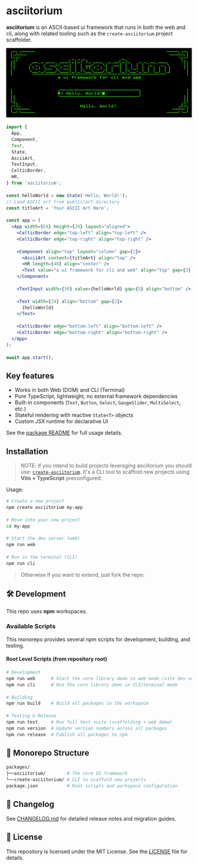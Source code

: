 # asciitorium

**asciitorium** is an ASCII-based ui framework that runs in both the web and cli, along with related tooling such as the `create-asciitorium` project scaffolder.

![example](asciitorium.png)

```jsx
import {
  App,
  Component,
  Text,
  State,
  AsciiArt,
  TextInput,
  CelticBorder,
  HR,
} from 'asciitorium';

const helloWorld = new State('Hello, World!');
// Load ASCII art from public/art directory
const titleArt = 'Your ASCII Art Here';

const app = (
  <App width={64} height={20} layout="aligned">
    <CelticBorder edge="top-left" align="top-left" />
    <CelticBorder edge="top-right" align="top-right" />

    <Component align="top" layout="column" gap={2}>
      <AsciiArt content={titleArt} align="top" />
      <HR length={48} align="center" />
      <Text value="a ui framework for cli and web" align="top" gap={3} />
    </Component>

    <TextInput width={30} value={helloWorld} gap={5} align="bottom" />

    <Text width={24} align="bottom" gap={2}>
      {helloWorld}
    </Text>

    <CelticBorder edge="bottom-left" align="bottom-left" />
    <CelticBorder edge="bottom-right" align="bottom-right" />
  </App>
);

await app.start();
```

## Key features

- Works in both Web (DOM) and CLI (Terminal)
- Pure TypeScript, lightweight, no external framework dependencies
- Built-in components (`Text`, `Button`, `Select`, `GaugeSlider`, `MultiSelect`, etc.)
- Stateful rendering with reactive `State<T>` objects
- Custom JSX runtime for declarative UI

See the [package README](packages/asciitorium/README.md) for full usage details.

## Installation

> NOTE: if you intend to build projects leveraging asciitorium you should use: [`create-asciitorium`](packages/create-asciitorium).  It's a CLI tool to scaffold new projects using **Vite + TypeScript** preconfigured:

Usage:

```bash
# Create a new project
npm create asciitorium my-app

# Move into your new project
cd my-app

# Start the dev server (web)
npm run web

# Run in the terminal (CLI)
npm run cli
```

> Otherwise if you want to extend, just fork the repo:

## 🛠 Development

This repo uses **npm** workspaces.

### Available Scripts

This monorepo provides several npm scripts for development, building, and testing.

#### Root Level Scripts (from repository root)

```bash
# Development
npm run web      # Start the core library demo in web mode (vite dev server)
npm run cli      # Run the core library demo in CLI/terminal mode

# Building
npm run build    # Build all packages in the workspace

# Testing & Release
npm run test     # Run full test suite (scaffolding + web demo)
npm run version  # Update version numbers across all packages
npm run release  # Publish all packages to npm
```

## 📂 Monorepo Structure

```bash
packages/
├──asciitorium/        # The core UI framework
└──create-asciitorium/ # CLI to scaffold new projects
package.json           # Root scripts and workspace configuration
```

## 📝 Changelog

See [CHANGELOG.md](CHANGELOG.md) for detailed release notes and migration guides.

## 📄 License

This repository is licensed under the MIT License. See the [LICENSE](packages/asciitorium/LICENSE) file for details.
